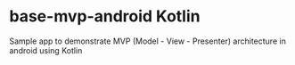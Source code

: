 # base-mvp-android Kotlin
Sample app to demonstrate MVP (Model - View - Presenter) architecture in android using Kotlin
